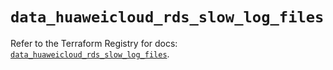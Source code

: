 # `data_huaweicloud_rds_slow_log_files`

Refer to the Terraform Registry for docs: [`data_huaweicloud_rds_slow_log_files`](https://registry.terraform.io/providers/huaweicloud/huaweicloud/1.71.1/docs/data-sources/rds_slow_log_files).
